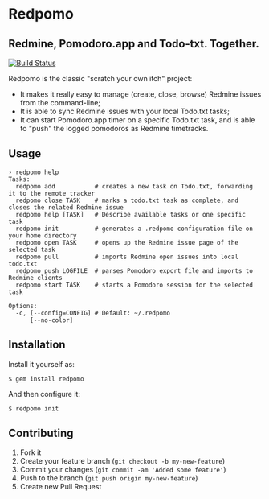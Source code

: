 # Redpomo
## Redmine, Pomodoro.app and Todo-txt. Together.

[![Build Status](https://secure.travis-ci.org/stefanoverna/redpomo.png)](http://travis-ci.org/stefanoverna/redpomo)

Redpomo is the classic "scratch your own itch" project:

* It makes it really easy to manage (create, close, browse) Redmine issues
  from the command-line;
* It is able to sync Redmine issues with your local Todo.txt tasks;
* It can start Pomodoro.app timer on a specific Todo.txt task, and is
  able to "push" the logged pomodoros as Redmine timetracks.

## Usage

    › redpomo help
    Tasks:
      redpomo add           # creates a new task on Todo.txt, forwarding it to the remote tracker
      redpomo close TASK    # marks a todo.txt task as complete, and closes the related Redmine issue
      redpomo help [TASK]   # Describe available tasks or one specific task
      redpomo init          # generates a .redpomo configuration file on your home directory
      redpomo open TASK     # opens up the Redmine issue page of the selected task
      redpomo pull          # imports Redmine open issues into local todo.txt
      redpomo push LOGFILE  # parses Pomodoro export file and imports to Redmine clients
      redpomo start TASK    # starts a Pomodoro session for the selected task

    Options:
      -c, [--config=CONFIG] # Default: ~/.redpomo
          [--no-color]

## Installation

Install it yourself as:

    $ gem install redpomo

And then configure it:

    $ redpomo init

## Contributing

1. Fork it
2. Create your feature branch (`git checkout -b my-new-feature`)
3. Commit your changes (`git commit -am 'Added some feature'`)
4. Push to the branch (`git push origin my-new-feature`)
5. Create new Pull Request
